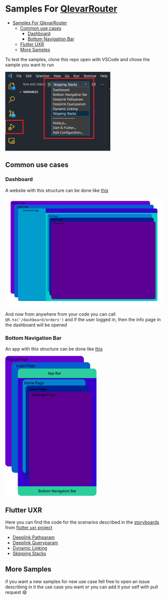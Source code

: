 # Samples For [QlevarRouter](https://github.com/SchabanBo/qlevar_router)

- [Samples For QlevarRouter](#samples-for-qlevarrouter)
  - [Common use cases](#common-use-cases)
    - [Dashboard](#dashboard)
    - [Bottom Navigation Bar](#bottom-navigation-bar)
  - [Flutter UXR](#flutter-uxr)
  - [More Samples](#more-samples)

To test the samples, clone this repo open with VSCode and chose the sample you want to run

![RunVsCodeSample](assets/VsCodeRun.png)

## Common use cases

### Dashboard

A website with this structure can be done like [this](lib/common_cases/dashboard.dart)

![Dashboard](assets/dashboard.png)

And now from anywhere from your code you can call `QR.to('/dashboard/orders')` and if the user logged in, then the info page in the dashboard will be opened

### Bottom Navigation Bar

An app with this structure can be done like [this](lib/common_cases/bottom_nav_bar.dart)

![Dashboard](assets/BottomNB.png)

## Flutter UXR

Here you can find the code for the scenarios described in the [storyboards](https://github.com/flutter/uxr/tree/master/nav2-usability/storyboards) from [flutter uxr project](https://github.com/flutter/uxr)

- [Deeplink Pathparam](deeplink_pathparam.dart)
- [Deeplink Queryparam](deeplink_queryparam.dart)
- [Dynamic Linking](dynamic_linking.dart)
- [Skipping Stacks](skipping_stacks.dart)

## More Samples

if you want a new samples for new use case fell free to open an issue describing in it the use case you want or you can add it your self with pull request :smile:
